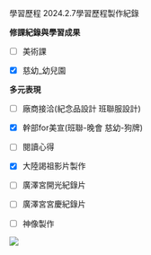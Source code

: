 學習歷程
2024.2.7學習歷程製作紀錄

**修課紀錄與學習成果**
- [ ] 美術課
- [x] 慈幼_幼兒園


**多元表現**
- [ ] 廠商接洽(紀念品設計 班聯服設計)
- [x] 幹部for美宣(班聯-晚會 慈幼-狗牌)
- [ ] 閱讀心得
- [x] 大陸謁祖影片製作
- [ ] 廣澤宮開光紀錄片
- [ ] 廣澤宮宮慶紀錄片
- [ ] 神像製作






![](https://s3-ap-northeast-1.amazonaws.com/g0v-hackmd-images/uploads/upload_3eb8f311f99b87dee9bb9be2d1fcb01b.png)
